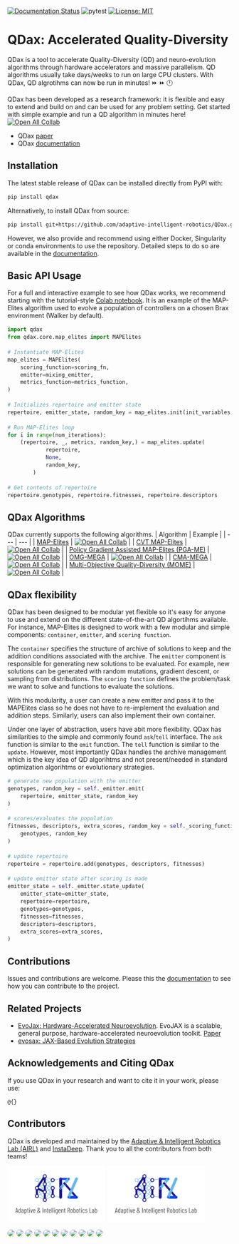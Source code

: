 [![Documentation Status](https://readthedocs.org/projects/qdax/badge/?version=latest)](https://qdax.readthedocs.io/en/latest/?badge=latest)
![pytest](https://github.com/adaptive-intelligent-robotics/QDax/actions/workflows/ci.yaml/badge.svg?branch=main)
[![License: MIT](https://img.shields.io/badge/License-MIT-yellow.svg)](https://github.com/adaptive-intelligent-robotics/QDax/blob/main/LICENSE)



# QDax: Accelerated Quality-Diversity
QDax is a tool to accelerate Quality-Diversity (QD) and neuro-evolution algorithms through hardware accelerators and massive parallelism. QD algorithms usually take days/weeks to run on large CPU clusters. With QDax, QD algrotihms can now be run in minutes! ⏩ ⏩ 🕛

QDax has been developed as a research framework: it is flexible and easy to extend and build on and can be used for any problem setting. Get started with simple example and run a QD algorithm in minutes here! [![Open All Collab](https://colab.research.google.com/assets/colab-badge.svg)](https://colab.research.google.com/github/adaptive-intelligent-robotics/QDax/blob/main/mapelites_example.ipynb)

- QDax [paper](https://arxiv.org/abs/2202.01258)
- QDax [documentation](https://qdax.readthedocs.io/en/latest/)


## Installation

The latest stable release of QDax can be installed directly from PyPI with:
```bash
pip install qdax
```
Alternatively, to install QDax from source:
```bash
pip install git+https://github.com/adaptive-intelligent-robotics/QDax.git
```

However, we also provide and recommend using either Docker, Singularity or conda environments to use the repository. Detailed steps to do so are available in the [documentation](https://qdax.readthedocs.io/en/latest/installation/).

## Basic API Usage
For a full and interactive example to see how QDax works, we recommend starting with the tutorial-style [Colab notebook](./notebooks/mapelites_example.ipynb). It is an example of the MAP-Elites algorithm used to evolve a population of controllers on a chosen Brax environment (Walker by default).

```python
import qdax
from qdax.core.map_elites import MAPElites

# Instantiate MAP-Elites
map_elites = MAPElites(
    scoring_function=scoring_fn,
    emitter=mixing_emitter,
    metrics_function=metrics_function,
)

# Initializes repertoire and emitter state
repertoire, emitter_state, random_key = map_elites.init(init_variables, centroids, random_key)

# Run MAP-Elites loop
for i in range(num_iterations):
    (repertoire, _, metrics, random_key,) = map_elites.update(
            repertoire,
            None,
            random_key,
        )

# Get contents of repertoire
repertoire.genotypes, repertoire.fitnesses, repertoire.descriptors
```



## QDax Algorithms
QDax currently supports the following algorithms.
| Algorithm  | Example |
| --- | --- |
| [MAP-Elites](https://arxiv.org/abs/1504.04909) | [![Open All Collab](https://colab.research.google.com/assets/colab-badge.svg)](https://colab.research.google.com/github/adaptive-intelligent-robotics/QDax/blob/main/mapelites_example.ipynb) |
| [CVT MAP-Elites](https://arxiv.org/abs/1610.05729) | [![Open All Collab](https://colab.research.google.com/assets/colab-badge.svg)](https://colab.research.google.com/github/adaptive-intelligent-robotics/QDax/blob/main/mapelites_example.ipynb) |
| [Policy Gradient Assisted MAP-Elites (PGA-ME)](https://hal.archives-ouvertes.fr/hal-03135723v2/file/PGA_MAP_Elites_GECCO.pdf) | [![Open All Collab](https://colab.research.google.com/assets/colab-badge.svg)](https://colab.research.google.com/github/adaptive-intelligent-robotics/QDax/blob/main/pgame_example.ipynb) |
| [OMG-MEGA](https://arxiv.org/abs/2106.03894) |  [![Open All Collab](https://colab.research.google.com/assets/colab-badge.svg)](https://colab.research.google.com/github/adaptive-intelligent-robotics/QDax/blob/main/omgmega_example.ipynb) |
| [CMA-MEGA](https://arxiv.org/abs/2106.03894) | [![Open All Collab](https://colab.research.google.com/assets/colab-badge.svg)](https://colab.research.google.com/github/adaptive-intelligent-robotics/QDax/blob/main/cmamega_example.ipynb) |
| [Multi-Objective Quality-Diversity (MOME)](https://arxiv.org/abs/2202.03057) | [![Open All Collab](https://colab.research.google.com/assets/colab-badge.svg)](https://colab.research.google.com/github/adaptive-intelligent-robotics/QDax/blob/main/mome_example.ipynb) |

## QDax flexibility

QDax has been designed to be modular yet flexible so it's easy for anyone to use and extend on the different state-of-the-art QD algortihms available.
For instance, MAP-Elites is designed to work with a few modular and simple components: `container`, `emitter`, and `scoring function`.

The `container` specifies the structure of archive of solutions to keep and the addition conditions associated with the archive.
The `emitter` component is responsible for generating new solutions to be evaluated. For example, new solutions can be generated with random mutations, gradient descent, or sampling from distributions.
The `scoring function` defines the problem/task we want to solve and functions to evaluate the solutions.

With this modularity, a user can create a new emitter and pass it to the MAPElites class so he does not have to re-implement the evaluation and addition steps. Similarly, users can also implement their own container.

Under one layer of abstraction, users have abit more flexibility. QDax has similarities to the simple and commonly found `ask`/`tell` interface. The `ask` function is similar to the `emit` function. The `tell` function is similar to the `update`. However, most importantly QDax handles the archive management which is the key idea of QD algorihtms and not present/needed in standard optimization algorihtms or evolutionary strategies.

```python
# generate new population with the emitter
genotypes, random_key = self._emitter.emit(
    repertoire, emitter_state, random_key
)

# scores/evaluates the population
fitnesses, descriptors, extra_scores, random_key = self._scoring_function(
    genotypes, random_key
)

# update repertoire
repertoire = repertoire.add(genotypes, descriptors, fitnesses)

# update emitter state after scoring is made
emitter_state = self._emitter.state_update(
    emitter_state=emitter_state,
    repertoire=repertoire,
    genotypes=genotypes,
    fitnesses=fitnesses,
    descriptors=descriptors,
    extra_scores=extra_scores,
)
```


## Contributions
Issues and contributions are welcome. Please this the [documentation](https://qdax.readthedocs.io/en/latest/guides/CONTRIBUTING/) to see how you can contribute to the project.

## Related Projects
- [EvoJax: Hardware-Accelerated Neuroevolution](https://github.com/google/evojax). EvoJAX is a scalable, general purpose, hardware-accelerated neuroevolution toolkit. [Paper](https://arxiv.org/abs/2202.05008)
- [evosax: JAX-Based Evolution Strategies](https://github.com/RobertTLange/evosax)

## Acknowledgements and Citing QDax
If you use QDax in your research and want to cite it in your work, please use:
```
@{}
```

## Contributors

QDax is developed and maintained by the [Adaptive & Intelligent Robotics Lab (AIRL)](https://www.imperial.ac.uk/adaptive-intelligent-robotics/) and [InstaDeep](https://www.instadeep.com/). Thank you to all the contributors from both teams!

<img src="./docs/images/AIRL_Logo.png" alt="AIRL_Logo" width="220"/>
<img src="./docs/images/AIRL_Logo.png" alt="InstaDeep_Logo" width="220"/>

<a href="https://github.com/limbryan" title="Bryan Lim"><img src="https://github.com/limbryan.png" height="auto" width="50" style="border-radius:50%"></a>
<a href="https://github.com/maxiallard" title="Maxime Allard"><img src="https://github.com/maxiallard.png" height="auto" width="50" style="border-radius:50%"></a>
<a href="https://github.com/Lookatator" title="Luca Grilloti"><img src="https://github.com/Lookatator.png" height="auto" width="50" style="border-radius:50%"></a>
<a href="https://github.com/Aneoshun" title="Antoine Cully"><img src="https://github.com/Aneoshun.png" height="auto" width="50" style="border-radius:50%"></a>
<a href="https://github.com/felixchalumeau" title="Felix Chalumeau"><img src="https://github.com/felixchalumeau.png" height="auto" width="50" style="border-radius:50%"></a>
<a href="https://github.com/ranzenTom" title="Thomas Pierrot"><img src="https://github.com/ranzenTom.png" height="auto" width="50" style="border-radius:50%"></a>
<a href="https://github.com/Egiob" title="Raphael Boige"><img src="https://github.com/Egiob.png" height="auto" width="50" style="border-radius:50%"></a>
<a href="https://github.com/valentinmace" title="Valentin Mace"><img src="https://github.com/valentinmace.png" height="auto" width="50" style="border-radius:50%"></a>
<a href="https://github.com/GRichard513" title="Guillaume Richard"><img src="https://github.com/GRichard513.png" height="auto" width="50" style="border-radius:50%"></a>
<a href="https://github.com/flajolet" title="Arthur Flajolet"><img src="https://github.com/flajolet.png" height="auto" width="50" style="border-radius:50%"></a>
<a href="https://github.com/remidebette" title="Rémi Debette"><img src="https://github.com/remidebette.png" height="auto" width="50" style="border-radius:50%"></a>

<!-- - [Felix Chalumeau](https://www.linkedin.com/in/f%C3%A9lix-chalumeau-083457172/)
- [Thomas Pierrot](https://scholar.google.fr/citations?user=0zBiyNUAAAAJ&hl=en)
- [Raphaël Boige](https://www.linkedin.com/in/raphaelboige/)
- [Valentin Macé](https://www.linkedin.com/in/valentinmace/)
- [Arthur Flajolet](https://scholar.google.com/citations?user=YYwquKkAAAAJ&hl=en)
- [Guillaume Richard](https://scholar.google.com/citations?user=viOjnmQAAAAJ&hl=fr)
- [Rémi Debette](https://www.linkedin.com/in/remidebette/) -->
<!-- - [Bryan Lim](https://limbryan.github.io/)
- [Maxime Allard](https://www.imperial.ac.uk/people/m.allard20)
- [Luca Grillotti](https://scholar.google.com/citations?user=gY9CmssAAAAJ&hl=fr&oi=sra)
- [Antoine Cully](https://www.imperial.ac.uk/people/a.cully) -->
